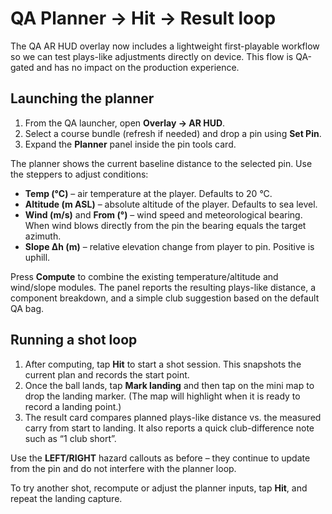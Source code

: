# QA Planner → Hit → Result loop

The QA AR HUD overlay now includes a lightweight first-playable workflow so we can test
plays-like adjustments directly on device. This flow is QA-gated and has no impact on the
production experience.

## Launching the planner

1. From the QA launcher, open **Overlay → AR HUD**.
2. Select a course bundle (refresh if needed) and drop a pin using **Set Pin**.
3. Expand the **Planner** panel inside the pin tools card.

The planner shows the current baseline distance to the selected pin. Use the steppers to
adjust conditions:

- **Temp (°C)** – air temperature at the player. Defaults to 20 °C.
- **Altitude (m ASL)** – absolute altitude of the player. Defaults to sea level.
- **Wind (m/s)** and **From (°)** – wind speed and meteorological bearing. When wind
  blows directly from the pin the bearing equals the target azimuth.
- **Slope Δh (m)** – relative elevation change from player to pin. Positive is uphill.

Press **Compute** to combine the existing temperature/altitude and wind/slope modules.
The panel reports the resulting plays-like distance, a component breakdown, and a simple
club suggestion based on the default QA bag.

## Running a shot loop

1. After computing, tap **Hit** to start a shot session. This snapshots the current plan
   and records the start point.
2. Once the ball lands, tap **Mark landing** and then tap on the mini map to drop the
   landing marker. (The map will highlight when it is ready to record a landing point.)
3. The result card compares planned plays-like distance vs. the measured carry from start
   to landing. It also reports a quick club-difference note such as “1 club short”.

Use the **LEFT/RIGHT** hazard callouts as before – they continue to update from the pin and
do not interfere with the planner loop.

To try another shot, recompute or adjust the planner inputs, tap **Hit**, and repeat the
landing capture.
